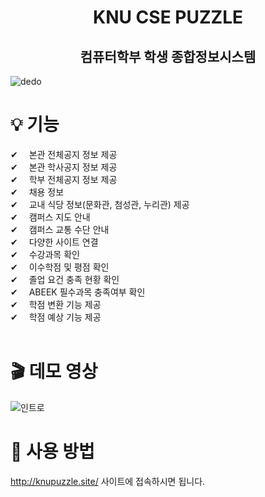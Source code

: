 <h1 align="center">
  KNU CSE PUZZLE
</h1>
<h2 align="center"> 컴퓨터학부 학생 종합정보시스템</h2>

![dedo](https://user-images.githubusercontent.com/41226054/86128565-7edb4880-bb1c-11ea-8860-40ef36ac5b5a.PNG)

# 💡 기능 
✔ 　본관 전체공지 정보 제공       
✔ 　본관 학사공지 정보 제공    
✔ 　학부 전체공지 정보 제공    
✔ 　채용 정보      
✔ 　교내 식당 정보(문화관, 첨성관, 누리관) 제공     
✔ 　캠퍼스 지도 안내    
✔ 　캠퍼스 교통 수단 안내    
✔ 　다양한 사이트 연결  
✔ 　수강과목 확인       
✔ 　이수학점 및 평점 확인       
✔ 　졸업 요건 충족 현황 확인   
✔ 　ABEEK 필수과목 충족여부 확인    
✔ 　학점 변환 기능 제공  
✔ 　학점 예상 기능 제공  
<br/>
# 🎬 데모 영상
![인트로](https://user-images.githubusercontent.com/41226054/86245296-3c7d3e80-bbe4-11ea-86cf-679cc28d7dca.png)

# 🚀 사용 방법
http://knupuzzle.site/ 사이트에 접속하시면 됩니다.
